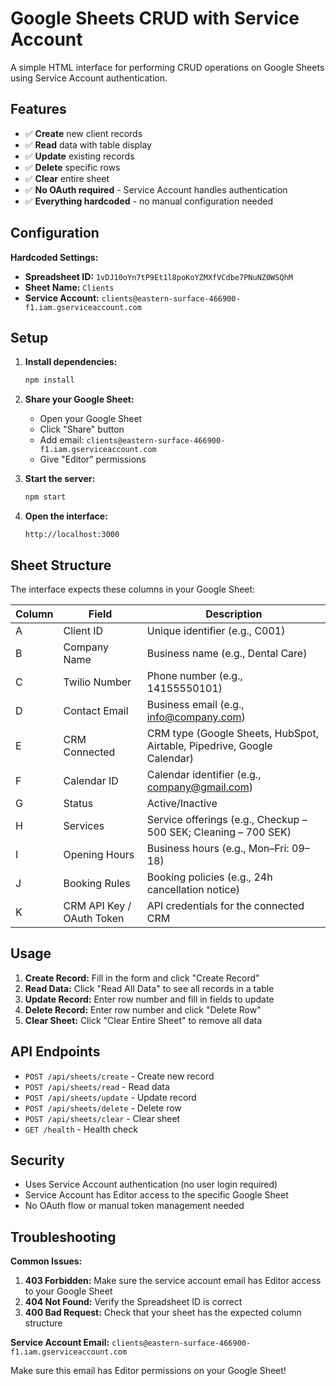 # Google Sheets CRUD with Service Account

A simple HTML interface for performing CRUD operations on Google Sheets using Service Account authentication.

## Features

- ✅ **Create** new client records
- ✅ **Read** data with table display
- ✅ **Update** existing records
- ✅ **Delete** specific rows
- ✅ **Clear** entire sheet
- ✅ **No OAuth required** - Service Account handles authentication
- ✅ **Everything hardcoded** - no manual configuration needed

## Configuration

**Hardcoded Settings:**
- **Spreadsheet ID:** `1vDJ10oYn7tP9Et1l8poKoYZMXfVCdbe7PNuNZ0WSQhM`
- **Sheet Name:** `Clients`
- **Service Account:** `clients@eastern-surface-466900-f1.iam.gserviceaccount.com`

## Setup

1. **Install dependencies:**
   ```bash
   npm install
   ```

2. **Share your Google Sheet:**
   - Open your Google Sheet
   - Click "Share" button
   - Add email: `clients@eastern-surface-466900-f1.iam.gserviceaccount.com`
   - Give "Editor" permissions

3. **Start the server:**
   ```bash
   npm start
   ```

4. **Open the interface:**
   ```
   http://localhost:3000
   ```

## Sheet Structure

The interface expects these columns in your Google Sheet:

| Column | Field | Description |
|--------|-------|-------------|
| A | Client ID | Unique identifier (e.g., C001) |
| B | Company Name | Business name (e.g., Dental Care) |
| C | Twilio Number | Phone number (e.g., 14155550101) |
| D | Contact Email | Business email (e.g., info@company.com) |
| E | CRM Connected | CRM type (Google Sheets, HubSpot, Airtable, Pipedrive, Google Calendar) |
| F | Calendar ID | Calendar identifier (e.g., company@gmail.com) |
| G | Status | Active/Inactive |
| H | Services | Service offerings (e.g., Checkup – 500 SEK; Cleaning – 700 SEK) |
| I | Opening Hours | Business hours (e.g., Mon–Fri: 09–18) |
| J | Booking Rules | Booking policies (e.g., 24h cancellation notice) |
| K | CRM API Key / OAuth Token | API credentials for the connected CRM |

## Usage

1. **Create Record:** Fill in the form and click "Create Record"
2. **Read Data:** Click "Read All Data" to see all records in a table
3. **Update Record:** Enter row number and fill in fields to update
4. **Delete Record:** Enter row number and click "Delete Row"
5. **Clear Sheet:** Click "Clear Entire Sheet" to remove all data

## API Endpoints

- `POST /api/sheets/create` - Create new record
- `POST /api/sheets/read` - Read data
- `POST /api/sheets/update` - Update record
- `POST /api/sheets/delete` - Delete row
- `POST /api/sheets/clear` - Clear sheet
- `GET /health` - Health check

## Security

- Uses Service Account authentication (no user login required)
- Service Account has Editor access to the specific Google Sheet
- No OAuth flow or manual token management needed

## Troubleshooting

**Common Issues:**

1. **403 Forbidden:** Make sure the service account email has Editor access to your Google Sheet
2. **404 Not Found:** Verify the Spreadsheet ID is correct
3. **400 Bad Request:** Check that your sheet has the expected column structure

**Service Account Email:** `clients@eastern-surface-466900-f1.iam.gserviceaccount.com`

Make sure this email has Editor permissions on your Google Sheet!
